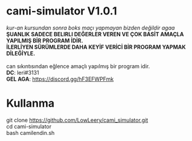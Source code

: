 # cami-simulator V1.0.1
*kur-an kursundan sonra boks maçı yapmayan bizden değildir agaa* <br>
**ŞUANLIK SADECE BELIRLI DEĞERLER VEREN VE ÇOK BASİT AMAÇLA YAPILMIŞ BİR PROGRAM İDİR.**<br>
**İLERLİYEN SÜRÜMLERDE DAHA KEYİF VERİCİ BİR PROGRAM YAPMAK DİLEĞİYLE.**<br>
<br>
can sıkıntısından eğlence amaçlı yapılmış bir program idir.<br>
**DC**: leri#3131 <br>
**GEL AGA**: https://discord.gg/hF3EFWPFmk

# Kullanma
git clone https://github.com/LowLeery/cami_simulator.git <br>
cd cami-simulator <br>
bash camilendin.sh

















